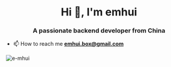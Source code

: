 <h1 align="center">Hi 👋, I'm emhui</h1>
<h3 align="center">A passionate backend developer from China</h3>

- 📫 How to reach me **emhui.box@gmail.com**

<!--
**e-mhui/e-mhui** is a ✨ _special_ ✨ repository because its `README.md` (this file) appears on your GitHub profile.

Here are some ideas to get you started:

- 🔭 I’m currently working on ...
- 🌱 I’m currently learning ...
- 👯 I’m looking to collaborate on ...
- 🤔 I’m looking for help with ...
- 💬 Ask me about ...
- 📫 How to reach me: ...
- 😄 Pronouns: ...
- ⚡ Fun fact: ...
-->

<p>&nbsp;<img align="center" src="https://github-readme-stats.vercel.app/api?username=e-mhui&show_icons=true&locale=en" alt="e-mhui" /></p>
